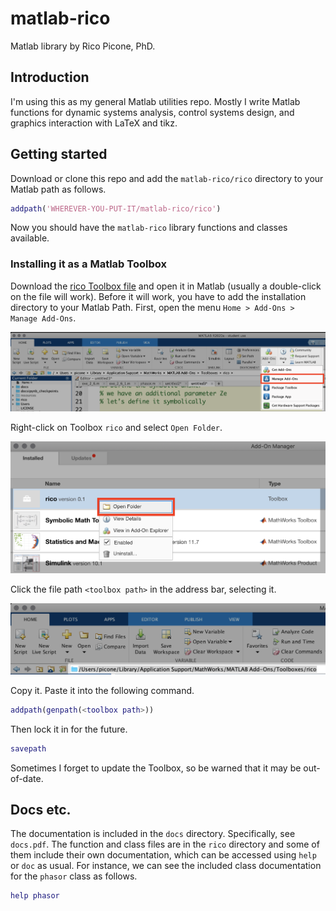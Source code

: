 # matlab-rico

Matlab library by Rico Picone, PhD.

## Introduction

I'm using this as my general Matlab utilities repo. Mostly I write Matlab functions for dynamic systems analysis, control systems design, and graphics interaction with LaTeX and tikz.

## Getting started

Download or clone this repo and add the `matlab-rico/rico` directory to your Matlab path as follows.

```matlab
addpath('WHEREVER-YOU-PUT-IT/matlab-rico/rico')
```

Now you should have the `matlab-rico` library functions and classes available.

### Installing it as a Matlab Toolbox

Download the [rico Toolbox file](https://github.com/ricopicone/matlab-rico/raw/master/rico.mltbx) and open it in Matlab (usually a double-click on the file will work). Before it will work, you have to add the installation directory to your Matlab Path. First, open the menu `Home > Add-Ons > Manage Add-Ons`.

![manage add-ons](images/manage-addons.png)

Right-click on Toolbox `rico` and select `Open Folder`.

![open toolbox directory](images/open-toolbox-directory.png)

Click the file path `<toolbox path>` in the address bar, selecting it. 

![copy-directory](images/copy-directory.png)

Copy it. Paste it into the following command.

```matlab
addpath(genpath(<toolbox path>))
```

Then lock it in for the future.

```matlab
savepath
```

Sometimes I forget to update the Toolbox, so be warned that it may be out-of-date.

## Docs etc.

The documentation is included in the `docs` directory. Specifically, see `docs.pdf`. The function and class files are in the `rico` directory and some of them include their own documentation, which can be accessed using `help` or `doc` as usual. For instance, we can see the included class documentation for the `phasor` class as follows.

```matlab
help phasor
```